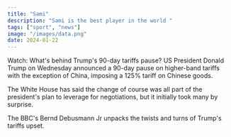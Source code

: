 ```yaml
---
title: "Sami"
description: "Sami is the best player in the world "
tags: ["sport", "news"]
image: "/images/data.png"
date: 2024-01-22
---
```


Watch: What's behind Trump's 90-day tariffs pause?
US President Donald Trump on Wednesday announced a 90-day pause on higher-band tariffs with the exception of China, imposing a 125% tariff on Chinese goods.

The White House has said the change of course was all part of the president's plan to leverage for negotiations, but it initially took many by surprise.

The BBC's Bernd Debusmann Jr unpacks the twists and turns of Trump's tariffs upset.
